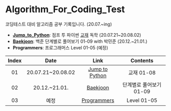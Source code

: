 # Algorithm_For_Coding_Test
코딩테스트 대비 알고리즘 공부 기록입니다. (20.07.~ing)

* __[Jump_to_Python](https://github.com/DieKim/Algorithm_CodingTest/tree/main/Jump_to_Python)__: 점프 투 파이썬 [교재](https://wikidocs.net/book/1) 독학 (20.07.21~20.08.02)  
* __[Baekjoon](https://github.com/DieKim/Algorithm_CodingTest/tree/main/Baekjoon)__: 백준 단계별로 풀어보기 01-09 with 박민준 (20.12.~21.01.)
* __Programmers__: 프로그래머스 Level 01-05 (예정)

|       Index       | Date | Link | Contents |  
|:----------------:|:----------------------------------------:|:----------:|:----------:
| 01 | 20.07.21~20.08.02 | [Jump to Python](https://wikidocs.net/book/1) | 교재 01-08 |
| 02 | 20.12.~21.01. | [Baekjoon](https://www.acmicpc.net/) | 단계별로 풀어보기 01-09 |
| 03 | 예정 | [Programmers](https://programmers.co.kr/) | Level 01-05 |
